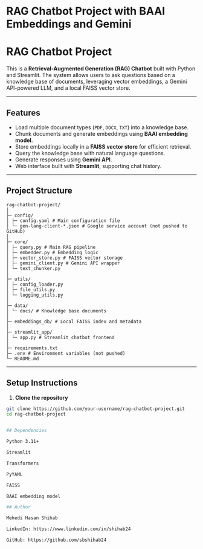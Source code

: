 # RAG Chatbot Project with BAAI Embeddings and Gemini

# RAG Chatbot Project

This is a **Retrieval-Augmented Generation (RAG) Chatbot** built with Python and Streamlit. The system allows users to ask questions based on a knowledge base of documents, leveraging vector embeddings, a Gemini API-powered LLM, and a local FAISS vector store.

---

## Features

- Load multiple document types (`PDF`, `DOCX`, `TXT`) into a knowledge base.
- Chunk documents and generate embeddings using **BAAI embedding model**.
- Store embeddings locally in a **FAISS vector store** for efficient retrieval.
- Query the knowledge base with natural language questions.
- Generate responses using **Gemini API**.
- Web interface built with **Streamlit**, supporting chat history.

---

## Project Structure
```
rag-chatbot-project/
│
├─ config/
│ ├─ config.yaml # Main configuration file
│ └─ gen-lang-client-*.json # Google service account (not pushed to GitHub)
│
├─ core/
│ ├─ query.py # Main RAG pipeline
│ ├─ embedder.py # Embedding logic
│ ├─ vector_store.py # FAISS vector storage
│ ├─ gemini_client.py # Gemini API wrapper
│ └─ text_chunker.py
│
├─ utils/
│ ├─ config_loader.py
│ ├─ file_utils.py
│ └─ logging_utils.py
│
├─ data/
│ └─ docs/ # Knowledge base documents
│
├─ embeddings_db/ # Local FAISS index and metadata
│
├─ streamlit_app/
│ └─ app.py # Streamlit chatbot frontend
│
├─ requirements.txt
├─ .env # Environment variables (not pushed)
└─ README.md
```



---

## Setup Instructions

1. **Clone the repository**
```bash
git clone https://github.com/your-username/rag-chatbot-project.git
cd rag-chatbot-project


## Dependencies

Python 3.11+

Streamlit

Transformers

PyYAML

FAISS

BAAI embedding model

## Author

Mehedi Hasan Shihab

LinkedIn: https://www.linkedin.com/in/shihab24

GitHub: https://github.com/sbshihab24
